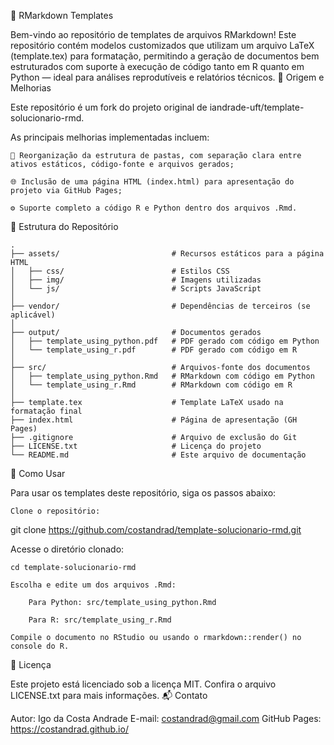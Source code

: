 📄 RMarkdown Templates

Bem-vindo ao repositório de templates de arquivos RMarkdown!
Este repositório contém modelos customizados que utilizam um arquivo LaTeX (template.tex) para formatação, permitindo a geração de documentos bem estruturados com suporte à execução de código tanto em R quanto em Python — ideal para análises reprodutíveis e relatórios técnicos.
🌱 Origem e Melhorias

Este repositório é um fork do projeto original de iandrade-uft/template-solucionario-rmd.

As principais melhorias implementadas incluem:

    📁 Reorganização da estrutura de pastas, com separação clara entre ativos estáticos, código-fonte e arquivos gerados;

    🌐 Inclusão de uma página HTML (index.html) para apresentação do projeto via GitHub Pages;

    ⚙️ Suporte completo a código R e Python dentro dos arquivos .Rmd.

📂 Estrutura do Repositório

    .
    ├── assets/                         # Recursos estáticos para a página HTML
    │   ├── css/                        # Estilos CSS
    │   ├── img/                        # Imagens utilizadas
    │   └── js/                         # Scripts JavaScript
    │
    ├── vendor/                         # Dependências de terceiros (se aplicável)
    │
    ├── output/                         # Documentos gerados
    │   ├── template_using_python.pdf   # PDF gerado com código em Python
    │   └── template_using_r.pdf        # PDF gerado com código em R
    │
    ├── src/                            # Arquivos-fonte dos documentos
    │   ├── template_using_python.Rmd   # RMarkdown com código em Python
    │   └── template_using_r.Rmd        # RMarkdown com código em R
    │
    ├── template.tex                    # Template LaTeX usado na formatação final
    ├── index.html                      # Página de apresentação (GH Pages)
    ├── .gitignore                      # Arquivo de exclusão do Git
    ├── LICENSE.txt                     # Licença do projeto
    └── README.md                       # Este arquivo de documentação

🚀 Como Usar

Para usar os templates deste repositório, siga os passos abaixo:

    Clone o repositório:

git clone https://github.com/costandrad/template-solucionario-rmd.git

Acesse o diretório clonado:

    cd template-solucionario-rmd

    Escolha e edite um dos arquivos .Rmd:

        Para Python: src/template_using_python.Rmd

        Para R: src/template_using_r.Rmd

    Compile o documento no RStudio ou usando o rmarkdown::render() no console do R.


📄 Licença

Este projeto está licenciado sob a licença MIT.
Confira o arquivo LICENSE.txt para mais informações.
📬 Contato

Autor: Igo da Costa Andrade
E-mail: costandrad@gmail.com
GitHub Pages: https://costandrad.github.io/
